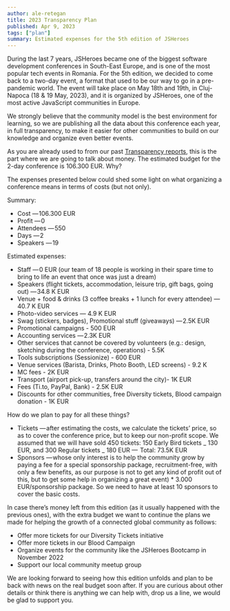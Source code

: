 ```yaml
---
author: ale-retegan
title: 2023 Transparency Plan
published: Apr 9, 2023
tags: ["plan"]
summary: Estimated expenses for the 5th edition of JSHeroes
---
```


During the last 7 years, JSHeroes became one of the biggest software development conferences in South-East Europe, and is one of the most popular tech events in Romania. For the 5th edition, we decided to come back to a two-day event, a format that used to be our way to go in a pre-pandemic world. The event will take place on May 18th and 19th, in Cluj-Napoca (18 & 19 May, 2023), and it is organized by JSHeroes, one of the most active JavaScript communities in Europe.

We strongly believe that the community model is the best environment for learning, so we are publishing all the data about this conference each year, in full transparency, to make it easier for other communities to build on our knowledge and organize even better events.

As you are already used to from our past [Transparency reports](/blog/2022-transparency-report), this is the part where we are going to talk about money. The estimated budget for the 2-day conference is 106.300 EUR. Why?

The expenses presented below could shed some light on what organizing a conference means in terms of costs (but not only).

Summary:

- Cost — 106.300 EUR
- Profit — 0
- Attendees — 550
- Days — 2
- Speakers — 19

Estimated expenses:

- Staff — 0 EUR (our team of 18 people is working in their spare time to bring to life an event that once was just a dream)
- Speakers (flight tickets, accommodation, leisure trip, gift bags, going out) — 34.8 K EUR
- Venue + food & drinks (3 coffee breaks + 1 lunch for every attendee) — 40.7 K EUR
- Photo-video services — 4.9 K EUR
- Swag (stickers, badges), Promotional stuff (giveaways) — 2.5K EUR
- Promotional campaigns - 500 EUR
- Accounting services — 2.3K EUR
- Other services that cannot be covered by volunteers (e.g.: design, sketching during the conference, operations) - 5.5K
- Tools subscriptions (Sessionize) - 600 EUR
- Venue services (Barista, Drinks, Photo Booth, LED screens) - 9.2 K
- MC fees - 2K EUR
- Transport (airport pick-up, transfers around the city)- 1K EUR
- Fees (Ti.to, PayPal, Bank) - 2.5K EUR
- Discounts for other communities, free Diversity tickets, Blood campaign donation - 1K EUR

How do we plan to pay for all these things?

- Tickets — after estimating the costs, we calculate the tickets’ price, so as to cover the conference price, but to keep our non-profit scope. We assumed that we will have sold 450 tickets: 150 Early Bird tickets _ 130 EUR, and 300 Regular tickets _ 180 EUR —  Total: 73.5K EUR
- Sponsors — whose only interest is to help the community grow by paying a fee for a special sponsorship package, recruitment-free, with only a few benefits, as our purpose is not to get any kind of profit out of this, but to get some help in organizing a great event) \* 3.000 EUR/sponsorship package. So we need to have at least 10 sponsors to cover the basic costs.

In case there’s money left from this edition (as it usually happened with the previous ones), with the extra budget we want to continue the plans we made for helping the growth of a connected global community as follows:

- Offer more tickets for our Diversity Tickets initiative
- Offer more tickets in our Blood Campaign
- Organize events for the community like the JSHeroes Bootcamp in November 2022
- Support our local community meetup group

We are looking forward to seeing how this edition unfolds and plan to be back with news on the real budget soon after. If you are curious about other details or think there is anything we can help with, drop us a line, we would be glad to support you.
